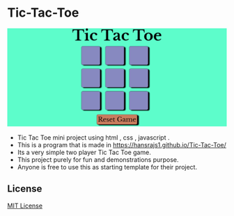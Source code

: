 # Tic-Tac-Toe

![](preview.png)
* Tic Tac Toe mini project using html , css , javascript .
* This is a program that is made in https://hansrajs1.github.io/Tic-Tac-Toe/
* Its a very simple two player Tic Tac Toe game.
* This project purely for fun and demonstrations purpose.
* Anyone is free to use this as starting template for their project.

## License

[MIT License](LICENSE)

